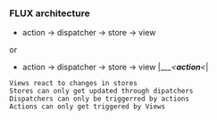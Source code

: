 ###  FLUX architecture
- action -> dispatcher -> store -> view

or

- action -> dispatcher -> store -> view
                |____<___action___<_|
                
```
Views react to changes in stores
Stores can only get updated through dipatchers
Dispatchers can only be triggerred by actions
Actions can only get triggered by Views
```